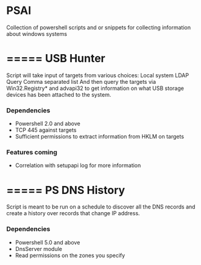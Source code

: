 # PSAI
Collection of powershell scripts and or snippets for collecting information about windows systems

# ===== USB Hunter
Script will take input of targets from various choices:
Local system
LDAP Query
Comma separated list
And then query the targets via Win32.Registry* and advapi32 to get information on what USB storage devices has been attached to the system.
### Dependencies
- Powershell 2.0 and above
- TCP 445 against targets
- Sufficient permissions to extract information from HKLM on targets
### Features coming
- Correlation with setupapi log for more information

# ===== PS DNS History
Script is meant to be run on a schedule to discover all the DNS records and create a history over records that change IP address.
### Dependencies
- Powershell 5.0 and above
- DnsServer module
- Read permissions on the zones you specify


